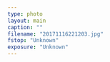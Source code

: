 ```yaml
---
type: photo
layout: main
caption: ""
filename: "20171116221203.jpg"
fstop: "Unknown"
exposure: "Unknown"
---
```


